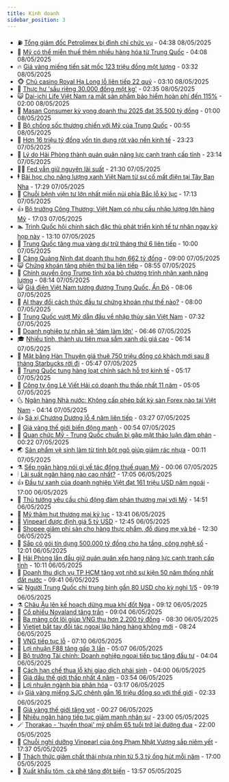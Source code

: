 ```yaml
---
title: Kinh doanh
sidebar_position: 3
---
```


<!-- vnexpress-kinh-doanh:START -->
- ⛽️ [Tổng giám đốc Petrolimex bị đình chỉ chức vụ](https://vnexpress.net/tong-giam-doc-petrolimex-bi-dinh-chi-chuc-vu-4883231.html) - 04:38 08/05/2025
- 🐲 [Mỹ có thể miễn thuế thêm nhiều hàng hóa từ Trung Quốc](https://vnexpress.net/my-co-the-mien-thue-them-nhieu-hang-hoa-tu-trung-quoc-4883137.html) - 04:08 08/05/2025
- 🔥 [Giá vàng miếng tiến sát mốc 123 triệu đồng một lượng](https://vnexpress.net/gia-vang-mieng-tang-ap-sat-moc-123-trieu-dong-mot-luong-4883153.html) - 03:32 08/05/2025
- 🐵 [Chủ casino Royal Hạ Long lỗ liên tiếp 22 quý](https://vnexpress.net/chu-casino-royal-ha-long-lo-lien-tiep-22-quy-4883122.html) - 03:10 08/05/2025
- 🦅 [Thực hư &#39;sầu riêng 30.000 đồng một kg&#39;](https://vnexpress.net/thuc-hu-sau-rieng-30-000-dong-mot-kg-4882934.html) - 02:35 08/05/2025
- 😺 [Dai-ichi Life Việt Nam ra mắt sản phẩm bảo hiểm hoàn phí đến 115%](https://vnexpress.net/dai-ichi-life-viet-nam-ra-mat-san-pham-bao-hiem-hoan-phi-den-115-4882434.html) - 02:00 08/05/2025
- 🤩 [Masan Consumer kỳ vọng doanh thu 2025 đạt 35.500 tỷ đồng](https://vnexpress.net/masan-consumer-ky-vong-doanh-thu-2025-dat-35-500-ty-dong-4883030.html) - 01:00 08/05/2025
- 🌮 [Bộ chống sốc thương chiến với Mỹ của Trung Quốc](https://vnexpress.net/bo-chong-soc-thuong-chien-voi-my-cua-trung-quoc-4881800.html) - 00:55 08/05/2025
- 🧰 [Hơn 16 triệu tỷ đồng vốn tín dụng rót vào nền kinh tế](https://vnexpress.net/hon-16-trieu-ty-dong-von-tin-dung-rot-vao-nen-kinh-te-4883001.html) - 23:23 07/05/2025
- 🤔 [Lý do Hải Phòng thành quán quân năng lực cạnh tranh cấp tỉnh](https://vnexpress.net/ly-do-hai-phong-thanh-quan-quan-nang-luc-canh-tranh-cap-tinh-4882779.html) - 23:14 07/05/2025
- 🧑‍💻 [Fed vẫn giữ nguyên lãi suất](https://vnexpress.net/fed-van-giu-nguyen-lai-suat-4883006.html) - 21:30 07/05/2025
- 🕴 [Bài học cho năng lượng xanh Việt Nam từ sự cố mất điện tại Tây Ban Nha](https://vnexpress.net/bai-hoc-cho-nang-luong-xanh-viet-nam-tu-su-co-mat-dien-tai-tay-ban-nha-4882985.html) - 17:29 07/05/2025
- 🦩 [Chuỗi bệnh viện tư lớn nhất miền núi phía Bắc lỗ kỷ lục](https://vnexpress.net/chuoi-benh-vien-tu-lon-nhat-mien-nui-phia-bac-lo-ky-luc-4882906.html) - 17:13 07/05/2025
- 👍 [Bộ trưởng Công Thương: Việt Nam có nhu cầu nhập lượng lớn hàng Mỹ](https://vnexpress.net/bo-truong-cong-thuong-viet-nam-co-nhu-cau-nhap-luong-lon-hang-my-4882982.html) - 17:03 07/05/2025
- 🏊 [Trình Quốc hội chính sách đặc thù phát triển kinh tế tư nhân ngay kỳ họp này](https://vnexpress.net/trinh-quoc-hoi-chinh-sach-dac-thu-phat-trien-kinh-te-tu-nhan-ngay-ky-hop-nay-4882951.html) - 13:10 07/05/2025
- 🤡 [Trung Quốc tăng mua vàng dự trữ tháng thứ 6 liên tiếp](https://vnexpress.net/trung-quoc-tang-mua-vang-du-tru-thang-thu-6-lien-tiep-4882843.html) - 10:00 07/05/2025
- 👀 [Cảng Quảng Ninh đạt doanh thu hơn 662 tỷ đồng](https://vnexpress.net/cang-quang-ninh-dat-doanh-thu-hon-662-ty-dong-4882560.html) - 09:00 07/05/2025
- 😺 [Chứng khoán tăng phiên thứ ba liên tiếp](https://vnexpress.net/chung-khoan-tang-phien-thu-ba-lien-tiep-4882816.html) - 08:55 07/05/2025
- 🦣 [Chính quyền ông Trump tính xóa bỏ chương trình nhãn xanh năng lượng](https://vnexpress.net/chinh-quyen-ong-trump-tinh-xoa-bo-chuong-trinh-nhan-xanh-nang-luong-4882735.html) - 08:14 07/05/2025
- 😺 [Giá điện Việt Nam tương đương Trung Quốc, Ấn Độ](https://vnexpress.net/gia-dien-viet-nam-tuong-duong-trung-quoc-an-do-4882740.html) - 08:06 07/05/2025
- 💼 [AI thay đổi cách thức đầu tư chứng khoán như thế nào?](https://vnexpress.net/ai-thay-doi-cach-thuc-dau-tu-chung-khoan-nhu-the-nao-4882760.html) - 08:00 07/05/2025
- 🤗 [Trung Quốc vượt Mỹ dẫn đầu về nhập thủy sản Việt Nam](https://vnexpress.net/trung-quoc-vuot-my-dan-dau-ve-nhap-thuy-san-viet-nam-4882175.html) - 07:32 07/05/2025
- 👀 [Doanh nghiệp tư nhân sẽ &#39;dám làm lớn&#39;](https://vnexpress.net/doanh-nghiep-tu-nhan-se-dam-lam-lon-4882705.html) - 06:46 07/05/2025
- 🎓 [Nhiều tỉnh, thành ưu tiên mua sắm xanh dù giá cao](https://vnexpress.net/nhieu-tinh-thanh-uu-tien-mua-sam-xanh-du-gia-cao-4882665.html) - 06:14 07/05/2025
- 🗽 [Mặt bằng Hàn Thuyên giá thuê 750 triệu đồng có khách mới sau 8 tháng Starbucks rời đi](https://vnexpress.net/mat-bang-han-thuyen-gia-thue-750-trieu-dong-co-khach-moi-sau-8-thang-starbucks-roi-di-4882674.html) - 05:47 07/05/2025
- 🚀 [Trung Quốc tung hàng loạt chính sách hỗ trợ kinh tế](https://vnexpress.net/trung-quoc-tung-hang-loat-chinh-sach-ho-tro-kinh-te-4882625.html) - 05:17 07/05/2025
- 🤗 [Công ty ông Lê Viết Hải có doanh thu thấp nhất 11 năm](https://vnexpress.net/cong-ty-ong-le-viet-hai-co-doanh-thu-thap-nhat-11-nam-4882654.html) - 05:05 07/05/2025
- 🌜 [Ngân hàng Nhà nước: Không cấp phép bất kỳ sàn Forex nào tại Việt Nam](https://vnexpress.net/ngan-hang-nha-nuoc-khong-cap-phep-bat-ky-san-forex-nao-tai-viet-nam-4882559.html) - 04:14 07/05/2025
- 👍 [Sá xị Chương Dương lỗ 4 năm liên tiếp](https://vnexpress.net/sa-xi-chuong-duong-lo-4-nam-lien-tiep-4882618.html) - 03:27 07/05/2025
- 🤖 [Giá vàng thế giới biến động mạnh](https://vnexpress.net/gia-vang-the-gioi-bien-dong-manh-4882522.html) - 00:54 07/05/2025
- 🫣 [Quan chức Mỹ - Trung Quốc chuẩn bị gặp mặt thảo luận đàm phán](https://vnexpress.net/quan-chuc-my-trung-quoc-chuan-bi-gap-mat-thao-luan-dam-phan-4882517.html) - 00:22 07/05/2025
- 🌏 [Sản phẩm vệ sinh làm từ tinh bột ngô giúp giảm rác nhựa](https://vnexpress.net/san-pham-ve-sinh-lam-tu-tinh-bot-ngo-giup-giam-rac-nhua-4882477.html) - 00:11 07/05/2025
- ⚗️ [Sếp ngân hàng nói gì về tác động thuế quan Mỹ](https://vnexpress.net/sep-ngan-hang-noi-gi-ve-tac-dong-thue-quan-my-4881821.html) - 00:06 07/05/2025
- 🕯 [Lãi suất ngân hàng nào cao nhất?](https://vnexpress.net/sau-le-lai-suat-ngan-hang-nao-cao-nhat-4882416.html) - 17:05 06/05/2025
- 👍 [Đầu tư xanh của doanh nghiệp Việt đạt 161 triệu USD năm ngoái](https://vnexpress.net/dau-tu-xanh-cua-doanh-nghiep-viet-dat-161-trieu-usd-nam-ngoai-4882318.html) - 17:00 06/05/2025
- 🤠 [Thủ tướng yêu cầu chủ động đàm phán thương mại với Mỹ](https://vnexpress.net/thu-tuong-yeu-cau-chu-dong-dam-phan-thuong-mai-voi-my-4882475.html) - 14:51 06/05/2025
- 🌊 [Mỹ thâm hụt thương mại kỷ lục](https://vnexpress.net/my-tham-hut-thuong-mai-ky-luc-4882460.html) - 13:41 06/05/2025
- 🌈 [Vinpearl được định giá 5 tỷ USD](https://vnexpress.net/vinpearl-duoc-dinh-gia-5-ty-usd-4882457.html) - 12:45 06/05/2025
- 🥳 [Shopee giảm phí sàn cho hàng thực phẩm, đồ dùng mẹ và bé](https://vnexpress.net/shopee-giam-phi-san-cho-hang-thuc-pham-do-dung-me-va-be-4882408.html) - 12:30 06/05/2025
- 🐻 [Sắp có gói tín dụng 500.000 tỷ đồng cho hạ tầng, công nghệ số](https://vnexpress.net/sap-co-goi-tin-dung-500-000-ty-dong-cho-ha-tang-cong-nghe-so-4882435.html) - 12:01 06/05/2025
- 💫 [Hải Phòng lần đầu giữ quán quân xếp hạng năng lực cạnh tranh cấp tỉnh](https://vnexpress.net/hai-phong-lan-dau-giu-quan-quan-xep-hang-nang-luc-canh-tranh-cap-tinh-4882414.html) - 10:11 06/05/2025
- 🤩 [Doanh thu dịch vụ TP HCM tăng vọt nhờ sự kiện 50 năm thống nhất đất nước](https://vnexpress.net/doanh-thu-dich-vu-tp-hcm-tang-vot-nho-su-kien-50-nam-thong-nhat-dat-nuoc-4882193.html) - 09:41 06/05/2025
- 💻 [Người Trung Quốc chi trung bình gần 80 USD cho kỳ nghỉ 1/5](https://vnexpress.net/nguoi-trung-quoc-chi-trung-binh-gan-80-usd-cho-ky-nghi-1-5-4882234.html) - 09:19 06/05/2025
- ⚗️ [Châu Âu lên kế hoạch dừng mua khí đốt Nga](https://vnexpress.net/chau-au-len-ke-hoach-dung-mua-khi-dot-nga-4882291.html) - 09:12 06/05/2025
- 🌈 [Cổ phiếu Novaland tăng trần](https://vnexpress.net/co-phieu-novaland-tang-tran-4882366.html) - 09:04 06/05/2025
- 🌝 [Ba mảng cốt lõi giúp VNG thu hơn 2.200 tỷ đồng](https://vnexpress.net/ba-mang-cot-loi-giup-vng-thu-hon-2-200-ty-dong-4882247.html) - 08:30 06/05/2025
- 🥸 [Vietjet bắt tay đối tác ngoại lập hãng hàng không mới](https://vnexpress.net/vietjet-bat-tay-doi-tac-ngoai-lap-hang-hang-khong-moi-4882307.html) - 08:24 06/05/2025
- 🦆 [VNG tiếp tục lỗ](https://vnexpress.net/vng-tiep-tuc-lo-4882242.html) - 07:10 06/05/2025
- 🌋 [Lợi nhuận F88 tăng gấp 3 lần](https://vnexpress.net/loi-nhuan-f88-tang-gap-3-lan-4882153.html) - 05:07 06/05/2025
- 🦍 [Bộ trưởng Tài chính: Doanh nghiệp ngoại tiếp tục tăng đầu tư](https://vnexpress.net/bo-truong-tai-chinh-doanh-nghiep-ngoai-tiep-tuc-tang-dau-tu-4882191.html) - 04:04 06/05/2025
- 🤔 [Cách hạn chế thua lỗ khi giao dịch phái sinh](https://vnexpress.net/cach-han-che-thua-lo-khi-giao-dich-phai-sinh-4879932.html) - 04:00 06/05/2025
- 🧰 [Giá dầu thế giới thấp nhất 4 năm](https://vnexpress.net/gia-dau-the-gioi-thap-nhat-4-nam-4882173.html) - 03:54 06/05/2025
- 🌝 [Lợi nhuận ngành bia phân hóa](https://vnexpress.net/loi-nhuan-nganh-bia-phan-hoa-4882144.html) - 03:17 06/05/2025
- 👍 [Giá vàng miếng SJC chênh gần 16 triệu đồng so với thế giới](https://vnexpress.net/gia-vang-mieng-quay-dau-tang-2-trieu-dong-mot-luong-4882115.html) - 02:33 06/05/2025
- 🗽 [Giá vàng thế giới tăng vọt](https://vnexpress.net/gia-vang-the-gioi-tang-vot-4882031.html) - 00:27 06/05/2025
- 🐎 [Nhiều ngân hàng tiếp tục giảm mạnh nhân sự](https://vnexpress.net/nhieu-ngan-hang-tiep-tuc-giam-manh-nhan-su-4881303.html) - 23:00 05/05/2025
- 🪄 [Thorakao - &#39;huyền thoại&#39; mỹ phẩm 65 tuổi trở lại đường đua](https://vnexpress.net/thorakao-huyen-thoai-my-pham-65-tuoi-tro-lai-duong-dua-4881987.html) - 22:00 05/05/2025
- 🎊 [Chuỗi nghỉ dưỡng Vinpearl của ông Phạm Nhật Vượng sắp niêm yết](https://vnexpress.net/chuoi-nghi-duong-vinpearl-cua-ong-pham-nhat-vuong-sap-niem-yet-4882003.html) - 17:37 05/05/2025
- 🗽 [Thách thức giảm chất thải nhựa nhìn từ 5,3 tỷ ống hút mỗi năm](https://vnexpress.net/thach-thuc-giam-chat-thai-nhua-nhin-tu-5-3-ty-ong-hut-moi-nam-4880426.html) - 17:00 05/05/2025
- 🦩 [Xuất khẩu tôm, cà phê tăng đột biến](https://vnexpress.net/xuat-khau-tom-ca-phe-tang-dot-bien-4881953.html) - 13:57 05/05/2025<!-- vnexpress-kinh-doanh:END -->
